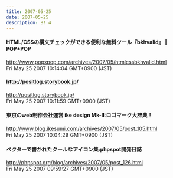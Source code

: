```yaml
---
title: 2007-05-25
date: 2007-05-25
description: B! 4
---
```


#### HTML/CSSの構文チェックができる便利な無料ツール『bkhvalid』 | POP*POP
http://www.popxpop.com/archives/2007/05/htmlcssbkhvalid.html<br>
Fri May 25 2007 10:14:04 GMT+0900 (JST)<br>


#### http://positlog.storybook.jp/
http://positlog.storybook.jp/<br>
Fri May 25 2007 10:11:59 GMT+0900 (JST)<br>


#### 東京のweb制作会社運営 ike design Mk-II:ロゴマーク大辞典！
http://www.blog.ikesumi.com/archives/2007/05/post_105.html<br>
Fri May 25 2007 10:04:29 GMT+0900 (JST)<br>


#### ベクターで書かれたクールなアイコン集:phpspot開発日誌
http://phpspot.org/blog/archives/2007/05/post_126.html<br>
Fri May 25 2007 09:59:27 GMT+0900 (JST)<br>


